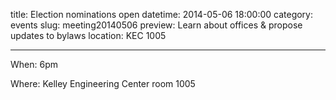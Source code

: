 title: Election nominations open 
datetime: 2014-05-06 18:00:00
category: events
slug: meeting20140506
preview: Learn about offices & propose updates to bylaws
location: KEC 1005

---

When: 6pm

Where: Kelley Engineering Center room 1005
